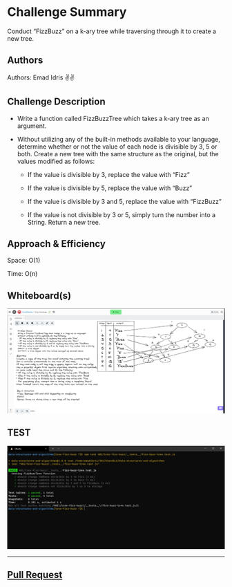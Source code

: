 # Challenge Summary
<!-- Short summary or background information -->
Conduct “FizzBuzz” on a k-ary tree while traversing through it to create a new tree.

## Authors

Authors: Emad Idris ✌✌ 

## Challenge Description
<!-- Description of the challenge -->
- Write a function called FizzBuzzTree which takes a k-ary tree as an argument.

- Without utilizing any of the built-in methods available to your language, determine whether or not the value of each node is divisible by 3, 5 or both. Create a new tree with the same structure as the original, but the values modified as follows:

  - If the value is divisible by 3, replace the value with “Fizz”

  - If the value is divisible by 5, replace the value with “Buzz”

  - If the value is divisible by 3 and 5, replace the value with “FizzBuzz”

  - If the value is not divisible by 3 or 5, simply turn the number into a String.
Return a new tree.

## Approach & Efficiency
<!-- What approach did you take? Why? What is the Big O space/time for this approach? -->

Space: O(1)

Time: O(n)

## Whiteboard(s)

![cc18](./whiteboard/cc18WB.JPG)


## TEST

![Test](./ScreenShot/cc18Test.JPG)

***

## [Pull Request](https://github.com/EmadIdris/data-structures-and-algorithms/pull/42)

